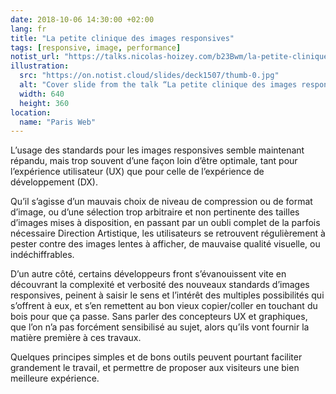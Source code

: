 ```yaml
---
date: 2018-10-06 14:30:00 +02:00
lang: fr
title: "La petite clinique des images responsives"
tags: [responsive, image, performance]
notist_url: "https://talks.nicolas-hoizey.com/b23Bwm/la-petite-clinique-des-images-responsives"
illustration:
  src: "https://on.notist.cloud/slides/deck1507/thumb-0.jpg"
  alt: "Cover slide from the talk “La petite clinique des images responsives”"
  width: 640
  height: 360
location:
  name: "Paris Web"
---
```


L’usage des standards pour les images responsives semble maintenant répandu, mais trop souvent d’une façon loin d’être optimale, tant pour l’expérience utilisateur (UX) que pour celle de l’expérience de développement (DX).

Qu’il s’agisse d’un mauvais choix de niveau de compression ou de format d’image, ou d’une sélection trop arbitraire et non pertinente des tailles d’images mises à disposition, en passant par un oubli complet de la parfois nécessaire Direction Artistique, les utilisateurs se retrouvent régulièrement à pester contre des images lentes à afficher, de mauvaise qualité visuelle, ou indéchiffrables.

D’un autre côté, certains développeurs front s’évanouissent vite en découvrant la complexité et verbosité des nouveaux standards d’images responsives, peinent à saisir le sens et l’intérêt des multiples possibilités qui s’offrent à eux, et s’en remettent au bon vieux copier/coller en touchant du bois pour que ça passe. Sans parler des concepteurs UX et graphiques, que l’on n’a pas forcément sensibilisé au sujet, alors qu’ils vont fournir la matière première à ces travaux.

Quelques principes simples et de bons outils peuvent pourtant faciliter grandement le travail, et permettre de proposer aux visiteurs une bien meilleure expérience.

